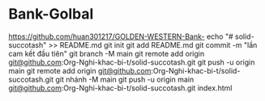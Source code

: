 # Bank-Golbal
https://github.com/huan301217/GOLDEN-WESTERN-Bank-
echo "# solid-succotash" >> README.md 
git init 
git add README.md 
git commit -m "lần cam kết đầu tiên" 
git branch -M main 
git remote add origin git@github.com:Org-Nghi-khac-bi-t/solid-succotash.git
 git push -u origin main
 git remote add origin git@github.com:Org-Nghi-khac-bi-t/solid-succotash.git
 git nhánh -M main 
git push -u origin main
git@github.com:Org-Nghi-khac-bi-t/solid-succotash.git
index.html
